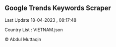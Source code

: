 

## Google Trends Keywords Scraper 
 
Last Update 18-04-2023 , 08:17:48

Country List :
VIETNAM.json



© Abdul Muttaqin 
